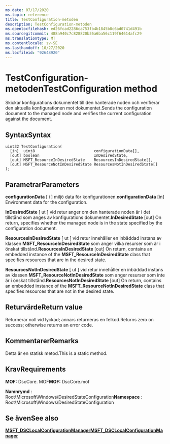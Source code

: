```yaml
---
ms.date: 07/17/2020
ms.topic: reference
title: TestConfiguration-metoden
description: TestConfiguration-metoden
ms.openlocfilehash: ed26fcad2286ca753fb4b1845b8c6ad0741d491b
ms.sourcegitcommit: 488a940c7c828820b36a6ba56c119f64614afc29
ms.translationtype: MT
ms.contentlocale: sv-SE
ms.lasthandoff: 10/27/2020
ms.locfileid: "92648920"
---
```

# <a name="testconfiguration-method"></a><span data-ttu-id="81df3-103">TestConfiguration-metoden</span><span class="sxs-lookup"><span data-stu-id="81df3-103">TestConfiguration method</span></span>

<span data-ttu-id="81df3-104">Skickar konfigurations dokumentet till den hanterade noden och verifierar den aktuella konfigurationen mot dokumentet.</span><span class="sxs-lookup"><span data-stu-id="81df3-104">Sends the configuration document to the managed node and verifies the current configuration against the document.</span></span>

## <a name="syntax"></a><span data-ttu-id="81df3-105">Syntax</span><span class="sxs-lookup"><span data-stu-id="81df3-105">Syntax</span></span>

```mof
uint32 TestConfiguration(
  [in]  uint8                          configurationData[],
  [out] boolean                        InDesiredState,
  [out] MSFT_ResourceInDesiredState    ResourcesInDesiredState[],
  [out] MSFT_ResourceNotInDesiredState ResourcesNotInDesiredState[]
);
```

## <a name="parameters"></a><span data-ttu-id="81df3-106">Parametrar</span><span class="sxs-lookup"><span data-stu-id="81df3-106">Parameters</span></span>

<span data-ttu-id="81df3-107">**configurationData** \[ i \] miljö data för konfigurationen.</span><span class="sxs-lookup"><span data-stu-id="81df3-107">**configurationData** \[in\] Environment data for the configuration.</span></span>

<span data-ttu-id="81df3-108">**InDesiredState** \[ ut \] vid retur anger om den hanterade noden är i det tillstånd som anges av konfigurations dokumentet.</span><span class="sxs-lookup"><span data-stu-id="81df3-108">**InDesiredState** \[out\] On return, specifies whether the managed node is in the state specified by the configuration document.</span></span>

<span data-ttu-id="81df3-109">**ResourcesInDesiredState** \[ ut \] vid retur innehåller en inbäddad instans av klassen **MSFT_ResourceInDesiredState** som anger vilka resurser som är i önskat tillstånd.</span><span class="sxs-lookup"><span data-stu-id="81df3-109">**ResourcesInDesiredState** \[out\] On return, contains an embedded instance of the **MSFT_ResourceInDesiredState** class that specifies resources that are in the desired state.</span></span>

<span data-ttu-id="81df3-110">**ResourcesNotInDesiredState** \[ ut \] vid retur innehåller en inbäddad instans av klassen **MSFT_ResourceNotInDesiredState** som anger resurser som inte är i önskat tillstånd.</span><span class="sxs-lookup"><span data-stu-id="81df3-110">**ResourcesNotInDesiredState** \[out\] On return, contains an embedded instance of the **MSFT_ResourceNotInDesiredState** class that specifies resources that are not in the desired state.</span></span>

## <a name="return-value"></a><span data-ttu-id="81df3-111">Returvärde</span><span class="sxs-lookup"><span data-stu-id="81df3-111">Return value</span></span>

<span data-ttu-id="81df3-112">Returnerar noll vid lyckad; annars returneras en felkod.</span><span class="sxs-lookup"><span data-stu-id="81df3-112">Returns zero on success; otherwise returns an error code.</span></span>

## <a name="remarks"></a><span data-ttu-id="81df3-113">Kommentarer</span><span class="sxs-lookup"><span data-stu-id="81df3-113">Remarks</span></span>

<span data-ttu-id="81df3-114">Detta är en statisk metod.</span><span class="sxs-lookup"><span data-stu-id="81df3-114">This is a static method.</span></span>

## <a name="requirements"></a><span data-ttu-id="81df3-115">Krav</span><span class="sxs-lookup"><span data-stu-id="81df3-115">Requirements</span></span>

<span data-ttu-id="81df3-116">**MOF:** DscCore. MOF</span><span class="sxs-lookup"><span data-stu-id="81df3-116">**MOF:** DscCore.mof</span></span>

<span data-ttu-id="81df3-117">**Namnrymd** : Root\Microsoft\Windows\DesiredStateConfiguration</span><span class="sxs-lookup"><span data-stu-id="81df3-117">**Namespace** : Root\Microsoft\Windows\DesiredStateConfiguration</span></span>

## <a name="see-also"></a><span data-ttu-id="81df3-118">Se även</span><span class="sxs-lookup"><span data-stu-id="81df3-118">See also</span></span>

[<span data-ttu-id="81df3-119">**MSFT_DSCLocalConfigurationManager**</span><span class="sxs-lookup"><span data-stu-id="81df3-119">**MSFT_DSCLocalConfigurationManager**</span></span>](msft-dsclocalconfigurationmanager.md)
